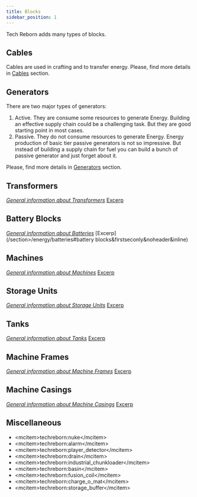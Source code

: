 ```yaml
---
title: Blocks
sidebar_position: 1
---
```


Tech Reborn adds many types of blocks.

<ItemImage file="insulated_copper_cable" alt="Cables" size="100" />

## Cables

Cables are used in crafting and to transfer energy. Please, find more details in [Cables](cables) section.


## Generators

<ItemImage file="generator" alt="Generators" size="100" />

There are two major types of generators:
1. Active. They are consume some resources to generate Energy. Building an effective supply chain could be a challenging task. But they are good starting point in most cases.
2. Passive. They do not consume resources to generate Energy. Energy production of basic tier passive generators is not so impressive. But instead of building a supply chain for fuel you can build a bunch of passive generator and just forget about it. 

Please, find more details in [Generators](generators) section.


## Transformers

*[General information about Transformers](/energy/transformers)* [Excerp](/section>/energy/transformers&firstseconly&noheader&inline)

## Battery Blocks

*[General information about Batteries](/energy/batteries)* [Excerp](/section>/energy/batteries#battery blocks&firstseconly&noheader&inline)

## Machines

*[General information about Machines](/energy/machines)* [Excerp](/section>/energy/machines&firstseconly&noheader&inline)

## Storage Units

*[General information about Storage Units](/blocks/item_storage)* [Excerp](/section>/blocks/item_storage&firstseconly&noheader&inline)

## Tanks

*[General information about Tanks](/blocks/tanks)* [Excerp](/section>/blocks/tanks&firstseconly&noheader&inline)

## Machine Frames

*[General information about Machine Frames](/blocks/machine_frames)* [Excerp](/section>/blocks/machine_frames&firstseconly&noheader&inline)

## Machine Casings

*[General information about Machine Casings](/blocks/machine_casings)* [Excerp](/section>/blocks/machine_casings&firstseconly&noheader&inline)

## Miscellaneous

- \<mcitem\>techreborn:nuke\</mcitem\>
- \<mcitem\>techreborn:alarm\</mcitem\>
- \<mcitem\>techreborn:player_detector\</mcitem\>
- \<mcitem\>techreborn:drain\</mcitem\>
- \<mcitem\>techreborn:industrial_chunkloader\</mcitem\>
- \<mcitem\>techreborn:basin\</mcitem\>
- \<mcitem\>techreborn:fusion_coil\</mcitem\>
- \<mcitem\>techreborn:charge_o_mat\</mcitem\>
- \<mcitem\>techreborn:storage_buffer\</mcitem\>
